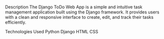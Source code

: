 Description
The Django ToDo Web App is a simple and intuitive task management application built using the Django framework. 
It provides users with a clean and responsive interface to create, edit, and track their tasks efficiently.

Technologies Used
  Python
  Django
  HTML
  CSS

  

